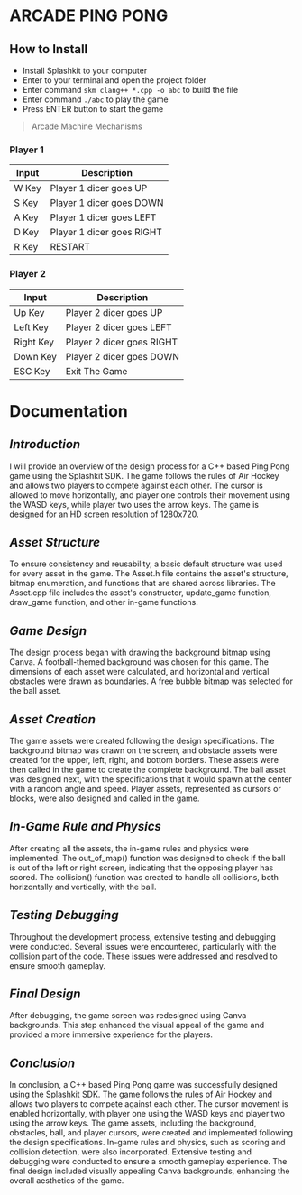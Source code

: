 # ARCADE PING PONG

## How to Install

- Install Splashkit to your computer 
- Enter to your terminal and open the project folder
- Enter command `skm clang++ *.cpp -o abc` to build the file
- Enter command `./abc` to play the game
- Press ENTER button to start the game 

> Arcade Machine Mechanisms
### **Player 1**   

| Input | Description |     
| --- | ----------- |   
| W Key | Player 1 dicer goes UP |          
| S Key | Player 1 dicer goes DOWN |
| A Key | Player 1 dicer goes LEFT |          
| D Key | Player 1 dicer goes RIGHT |
| R Key | RESTART |

### **Player 2**   

| Input | Description |     
| --- | ----------- |   
| Up Key | Player 2 dicer goes UP |          
| Left Key | Player 2 dicer goes LEFT |
| Right Key | Player 2 dicer goes RIGHT |          
| Down Key | Player 2 dicer goes DOWN |
| ESC Key | Exit The Game |



# Documentation 

## _Introduction_

I will provide an overview of the design process for a C++ based Ping Pong game
using the Splashkit SDK. The game follows the rules of Air Hockey and allows two players to
compete against each other. The cursor is allowed to move horizontally, and player one controls
their movement using the WASD keys, while player two uses the arrow keys. The game is
designed for an HD screen resolution of 1280x720.

## _Asset Structure_

To ensure consistency and reusability, a basic default structure was used for every asset in the
game. The Asset.h file contains the asset's structure, bitmap enumeration, and functions that
are shared across libraries. The Asset.cpp file includes the asset's constructor, update_game
function, draw_game function, and other in-game functions.

## _Game Design_

The design process began with drawing the background bitmap using Canva. A football-themed
background was chosen for this game. The dimensions of each asset were calculated, and
horizontal and vertical obstacles were drawn as boundaries. A free bubble bitmap was selected
for the ball asset.

## _Asset Creation_

The game assets were created following the design specifications. The background bitmap was
drawn on the screen, and obstacle assets were created for the upper, left, right, and bottom
borders. These assets were then called in the game to create the complete background.
The ball asset was designed next, with the specifications that it would spawn at the center with
a random angle and speed. Player assets, represented as cursors or blocks, were also
designed and called in the game.

## _In-Game Rule and Physics_

After creating all the assets, the in-game rules and physics were implemented. The
out_of_map() function was designed to check if the ball is out of the left or right screen,
indicating that the opposing player has scored. The collision() function was created to handle all
collisions, both horizontally and vertically, with the ball.

## _Testing Debugging_

Throughout the development process, extensive testing and debugging were conducted.
Several issues were encountered, particularly with the collision part of the code. These issues
were addressed and resolved to ensure smooth gameplay.

## _Final Design_

After debugging, the game screen was redesigned using Canva backgrounds. This step
enhanced the visual appeal of the game and provided a more immersive experience for the
players.

## _Conclusion_

In conclusion, a C++ based Ping Pong game was successfully designed using the Splashkit
SDK. The game follows the rules of Air Hockey and allows two players to compete against each
other. The cursor movement is enabled horizontally, with player one using the WASD keys and
player two using the arrow keys. The game assets, including the background, obstacles, ball,
and player cursors, were created and implemented following the design specifications. In-game
rules and physics, such as scoring and collision detection, were also incorporated. Extensive
testing and debugging were conducted to ensure a smooth gameplay experience. The final
design included visually appealing Canva backgrounds, enhancing the overall aesthetics of the
game.




